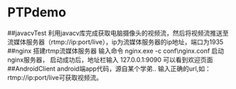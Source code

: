 # PTPdemo

##javacvTest
利用javacv库完成获取电脑摄像头的视频流，然后将视频流推送至流媒体服务器（rtmp://ip:port/live），ip为流媒体服务器的ip地址，端口为1935
##nginx
搭建rtmp流媒体服务器
输入命令 nginx.exe -c conf\nginx.conf 启动nginx服务器，
启动成功后，地址栏输入 127.0.0.1:9090 可以看到欢迎页面 
##AndroidClient
android端app代码，源自某个学弟..
输入正确的url,如：rtmp://ip:port/live可获取视频流。
